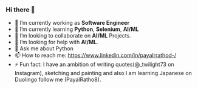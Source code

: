 ### Hi there 👋

<!--
**payalrathod/payalrathod** is a ✨ _special_ ✨ repository because its `README.md` (this file) appears on your GitHub profile.

Here are some ideas to get you started:
-->
- 🔭 I’m currently working as **Software Engineer**
- 🌱 I’m currently learning **Python**, **Selenium**, **AI/ML**
- 👯 I’m looking to collaborate on **AI/ML** Projects.
- 🤔 I’m looking for help with **AI/ML**.
- 💬 Ask me about Python
- 📫 How to reach me: https://www.linkedin.com/in/payalrrathod-/
- ⚡ Fun fact: I have an ambition of writing quotes(@_twilight73 on Instagram), sketching and painting and also I am learning Japanese on Duolingo follow me (PayalRatho8).

